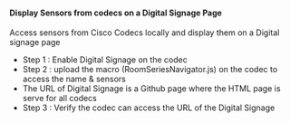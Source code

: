 <h4 dir="auto">
  <strong>Display Sensors from codecs on a Digital Signage Page</strong>
</h4>
<p dir="auto">
  Access sensors from Cisco Codecs locally and display them on a Digital signage
  page
</p>
<ul>
  <li dir="auto">Step 1 : Enable Digital Signage on the codec</li>
  <li dir="auto">
    Step 2 : upload the macro (RoomSeriesNavigator.js) on the codec to access the name &amp;
    sensors
  </li>
  <li dir="auto">
    The URL of Digital Signage is a Github page where the HTML page is serve for
    all codecs
  </li>
  <li dir="auto">
    Step 3 : Verify the codec can access the URL of the Digital Signage
  </li>
</ul>
